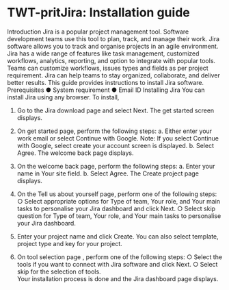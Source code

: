 # TWT-pritJira: Installation guide
Introduction
Jira is a popular project management tool. Software development teams use this tool to plan, track, and manage their work. Jira software allows you to track and organise projects in an agile environment. 
Jira has a wide range of features like task management, customized workflows, analytics, reporting, and option to integrate with popular tools. Teams can customize workflows, issues types and fields as per project requirement. Jira can help teams to stay organized, collaborate, and deliver better results.
This guide provides instructions to install Jira software.
Prerequisites
●	System requirement
●	Email ID
Installing Jira
You can install Jira using any browser.
To install,
1.	Go to the Jira download page and select Next.
The get started screen displays.
2.	On get started page, perform the following steps:
a.	Either enter your work email or select Continue with Google.
Note: If you select Continue with Google, select create your account screen is displayed.
b.	Select Agree.
The welcome back page displays.
 
3.	On the welcome back page, perform the following steps:
a.	Enter your name in Your site field.
b.	Select Agree.
The Create project page displays.
4.	On the Tell us about yourself page, perform one of the following steps:
○	Select appropriate options for Type of team, Your role, and Your main tasks to personalise your Jira dashboard and click Next.
○	Select skip question for Type of team, Your role, and Your main tasks to personalise your Jira dashboard.
5.	Enter your project name and click Create.
You can also select template, project type and key for your project.
6.	On tool selection page , perform one of the following steps:
○	Select the tools if you want to connect  with Jira software and click Next.
○	Select skip for the selection of tools.  
Your installation process is done and the Jira dashboard page displays.
